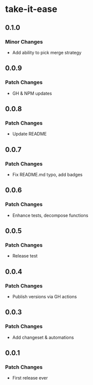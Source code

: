 # take-it-ease

## 0.1.0

### Minor Changes

- Add ability to pick merge strategy

## 0.0.9

### Patch Changes

- GH & NPM updates

## 0.0.8

### Patch Changes

- Update README

## 0.0.7

### Patch Changes

- Fix README.md typo, add badges

## 0.0.6

### Patch Changes

- Enhance tests, decompose functions

## 0.0.5

### Patch Changes

- Release test

## 0.0.4

### Patch Changes

- Publish versions via GH actions

## 0.0.3

### Patch Changes

- Add changeset & automations

## 0.0.1

### Patch Changes

- First release ever
